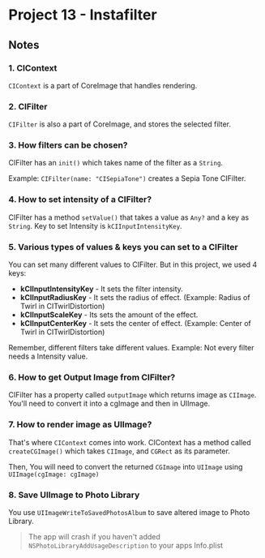# Project 13 - Instafilter

## Notes

### 1. CIContext

`CIContext` is a part of CoreImage that handles rendering.

### 2. CIFilter

`CIFilter` is also a part of CoreImage, and stores the selected filter.

### 3. How filters can be chosen?

CIFilter has an `init()` which takes name of the filter as a `String`.

Example: `CIFilter(name: "CISepiaTone")` creates a Sepia Tone CIFilter.

### 4. How to set intensity of a CIFilter?

CIFilter has a method `setValue()` that takes a value as `Any?` and a key as `String`. Key to set Intensity is `kCIInputIntensityKey`.

### 5. Various types of values & keys you can set to a CIFilter

You can set many different values to CIFilter.
But in this project, we used 4 keys:

* **kCIInputIntensityKey** - It sets the filter intensity.
* **kCIInputRadiusKey** - It sets the radius of effect. (Example: Radius of Twirl in CITwirlDistortion)
* **kCIInputScaleKey** - Its sets the amount of the effect.
* **kCIInputCenterKey** - It sets the center of effect. (Example: Center of Twirl in CITwirlDistortion)

Remember, different filters take different values. Example: Not every filter needs a Intensity value.

### 6. How to get Output Image from CIFilter?

CIFilter has a property called `outputImage` which returns image as `CIImage`. You'll need to convert it into a cgImage and then in UIImage.

### 7. How to render image as UIImage?

That's where `CIContext` comes into work. CIContext has a method called `createCGImage()` which takes `CIImage`, and `CGRect` as its parameter.

Then, You will need to convert the returned `CGImage` into `UIImage` using `UIImage(cgImage: cgImage)`

### 8. Save UIImage to Photo Library

You use `UIImageWriteToSavedPhotosAlbum` to save altered image to Photo Library.

> The app will crash if you haven't added `NSPhotoLibraryAddUsageDescription` to your apps Info.plist

